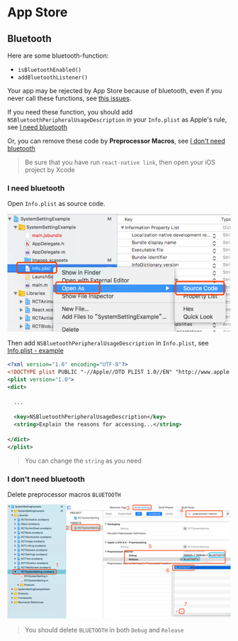 # App Store

## Bluetooth

Here are some bluetooth-function:

* `isBluetoothEnabled()`
* `addBluetoothListener()`

Your app may be rejected by App Store because of bluetooth, even if you never call these functions, see [this issues](https://github.com/c19354837/react-native-system-setting/issues/55).

If you need these function, you should add `NSBluetoothPeripheralUsageDescription` in your `Info.plist` as Apple's rule, see [I need bluetooth](#i-need-bluetooth)

Or, you can remove these code by **Preprocessor Macros**, see [I don't need bluetooth](#i-dont-need-bluetooth)

> Be sure that you have run `react-native link`, then open your iOS project by Xcode

### I need bluetooth

Open `Info.plist` as source code.

![open Info.plist as source code](./screenshot/appstore-bluetooth.png)
 
Then add `NSBluetoothPeripheralUsageDescription` in `Info.plist`, see [Info.plist - example](https://github.com/c19354837/react-native-system-setting/blob/master/examples/SystemSettingExample/ios/SystemSettingExample/Info.plist#L55-L56)

```xml
<?xml version="1.0" encoding="UTF-8"?>
<!DOCTYPE plist PUBLIC "-//Apple//DTD PLIST 1.0//EN" "http://www.apple.com/DTDs/PropertyList-1.0.dtd">
<plist version="1.0">
<dict>
  
  ...
  
  <key>NSBluetoothPeripheralUsageDescription</key>
  <string>Explain the reasons for accessing...</string>
  
</dict>
</plist>
```

> You can change the `string` as you need

### I don't need bluetooth

Delete preprocessor macros `BLUETOOTH`

![Delete preprocessor macros `BLUETOOTH`](./screenshot/appstore-not-bluetooth.png)

> You should delete `BLUETOOTH` in both `Debug` and `Release`